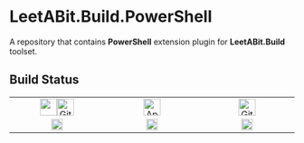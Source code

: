 # LeetABit.Build.PowerShell

A repository that contains **PowerShell** extension plugin for **LeetABit.Build** toolset.

## Build Status

<table>
    <tbody>
        <tr>
            <td align="center" width="200px"><a href="https://github.com/LeetABit/Build.PowerShell/actions"><img height="30" src="https://github.githubassets.com/images/modules/logos_page/GitHub-Mark.png"><img height="30" alt="GitHub Actions" src="https://github.githubassets.com/images/modules/logos_page/GitHub-Logo.png"></a></td>
            <td align="center" width="200px"><a href="https://ci.appveyor.com/project/LeetABit/Build.PowerShell/branch/master"><img height="30" alt="AppVeyor CI" src="https://s3.amazonaws.com/entp-tender-production/assets/31027eff5fb7f725081560b12ebc82dd21b9146e/appveyor-kb-logo.png"></a></td>
            <td align="center" width="200px"><a href="https://travis-ci.org/LeetABit.PowerShell/Build"><img height="30" alt="GitHub Actions" src="https://ideracorp.com/~/media/iderainc/logos/Travis-300px"></a></td>
        </tr>
        <tr>
            <td align="center"><a href="https://github.com/LeetABit/Build.PowerShell/actions"><img height="20" alt="Build Status" src="https://github.com/LeetABit/Build.PowerShell/workflows/build/badge.svg"></a></td>
            <td align="center"><a href="https://ci.appveyor.com/project/LeetABit/Build.PowerShell/branch/master"><img height="20" alt="Build Status" src="https://ci.appveyor.com/api/projects/status/gi8r2vfrbecb2k5v/branch/master?svg=true"></a></td>
            <td align="center"><a href="https://travis-ci.org/LeetABit/Build.PowerShell"><img height="20" alt="Build Status" src="https://travis-ci.org/LeetABit/Build.PowerShell.svg?branch=master"></a></td>
        </tr>
    </tbody>
<table>
